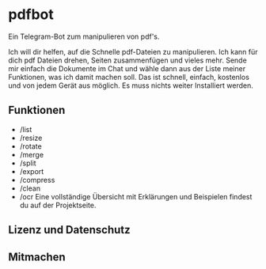 # pdfbot
Ein Telegram-Bot zum manipulieren von pdf's.

Ich will dir helfen, auf die Schnelle pdf-Dateien zu manipulieren. Ich kann für dich pdf Dateien drehen, Seiten zusammenfügen und vieles mehr. Sende mir einfach die Dokumente im Chat und wähle dann aus der Liste meiner Funktionen, was ich damit machen soll. Das ist schnell, einfach, kostenlos und von jedem Gerät aus möglich. Es muss nichts weiter Installiert werden.

## Funktionen
* /list
* /resize
* /rotate
* /merge
* /split
* /export
* /compress
* /clean
* /ocr
Eine vollständige Übersicht mit Erklärungen und Beispielen findest du auf der Projektseite.
## Lizenz und Datenschutz
## Mitmachen
